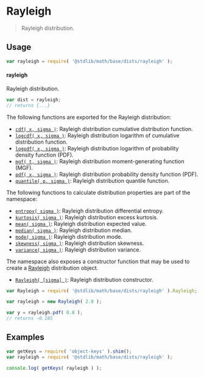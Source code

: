 <!--

@license Apache-2.0

Copyright (c) 2018 The Stdlib Authors.

Licensed under the Apache License, Version 2.0 (the "License");
you may not use this file except in compliance with the License.
You may obtain a copy of the License at

   http://www.apache.org/licenses/LICENSE-2.0

Unless required by applicable law or agreed to in writing, software
distributed under the License is distributed on an "AS IS" BASIS,
WITHOUT WARRANTIES OR CONDITIONS OF ANY KIND, either express or implied.
See the License for the specific language governing permissions and
limitations under the License.

-->

# Rayleigh

> Rayleigh distribution.

<section class="usage">

## Usage

```javascript
var rayleigh = require( '@stdlib/math/base/dists/rayleigh' );
```

#### rayleigh

Rayleigh distribution.

```javascript
var dist = rayleigh;
// returns {...}
```

The following functions are exported for the Rayleigh distribution:

<!-- <toc pattern="*+(cdf|pdf|mgf|quantile)*"> -->

<div class="namespace-toc">

-   <span class="signature">[`cdf( x, sigma )`][@stdlib/math/base/dists/rayleigh/cdf]</span><span class="delimiter">: </span><span class="description">Rayleigh distribution cumulative distribution function.</span>
-   <span class="signature">[`logcdf( x, sigma )`][@stdlib/math/base/dists/rayleigh/logcdf]</span><span class="delimiter">: </span><span class="description">Rayleigh distribution logarithm of cumulative distribution function.</span>
-   <span class="signature">[`logpdf( x, sigma )`][@stdlib/math/base/dists/rayleigh/logpdf]</span><span class="delimiter">: </span><span class="description">Rayleigh distribution logarithm of probability density function (PDF).</span>
-   <span class="signature">[`mgf( t, sigma )`][@stdlib/math/base/dists/rayleigh/mgf]</span><span class="delimiter">: </span><span class="description">Rayleigh distribution moment-generating function (MGF).</span>
-   <span class="signature">[`pdf( x, sigma )`][@stdlib/math/base/dists/rayleigh/pdf]</span><span class="delimiter">: </span><span class="description">Rayleigh distribution probability density function (PDF).</span>
-   <span class="signature">[`quantile( p, sigma )`][@stdlib/math/base/dists/rayleigh/quantile]</span><span class="delimiter">: </span><span class="description">Rayleigh distribution quantile function.</span>

</div>

<!-- </toc> -->

The following functions to calculate distribution properties are part of the namespace:

<!-- <toc pattern="*+(entropy|kurtosis|mean|median|mode|skewness|stdev|variance)*"> -->

<div class="namespace-toc">

-   <span class="signature">[`entropy( sigma )`][@stdlib/math/base/dists/rayleigh/entropy]</span><span class="delimiter">: </span><span class="description">Rayleigh distribution differential entropy.</span>
-   <span class="signature">[`kurtosis( sigma )`][@stdlib/math/base/dists/rayleigh/kurtosis]</span><span class="delimiter">: </span><span class="description">Rayleigh distribution excess kurtosis.</span>
-   <span class="signature">[`mean( sigma )`][@stdlib/math/base/dists/rayleigh/mean]</span><span class="delimiter">: </span><span class="description">Rayleigh distribution expected value.</span>
-   <span class="signature">[`median( sigma )`][@stdlib/math/base/dists/rayleigh/median]</span><span class="delimiter">: </span><span class="description">Rayleigh distribution median.</span>
-   <span class="signature">[`mode( sigma )`][@stdlib/math/base/dists/rayleigh/mode]</span><span class="delimiter">: </span><span class="description">Rayleigh distribution mode.</span>
-   <span class="signature">[`skewness( sigma )`][@stdlib/math/base/dists/rayleigh/skewness]</span><span class="delimiter">: </span><span class="description">Rayleigh distribution skewness.</span>
-   <span class="signature">[`variance( sigma )`][@stdlib/math/base/dists/rayleigh/variance]</span><span class="delimiter">: </span><span class="description">Rayleigh distribution variance.</span>

</div>

<!-- </toc> -->

The namespace also exposes a constructor function that may be used to create a [Rayleigh][rayleigh-distribution] distribution object.

<!-- <toc pattern="*ctor*"> -->

<div class="namespace-toc">

-   <span class="signature">[`Rayleigh( [sigma] )`][@stdlib/math/base/dists/rayleigh/ctor]</span><span class="delimiter">: </span><span class="description">Rayleigh distribution constructor.</span>

</div>

<!-- </toc> -->

```javascript
var Rayleigh = require( '@stdlib/math/base/dists/rayleigh' ).Rayleigh;

var rayleigh = new Rayleigh( 2.0 );

var y = rayleigh.pdf( 0.8 );
// returns ~0.185
```

</section>

<!-- /.usage -->

<section class="examples">

## Examples

<!-- TODO: better examples -->

<!-- eslint no-undef: "error" -->

```javascript
var getKeys = require( 'object-keys' ).shim();
var rayleigh = require( '@stdlib/math/base/dists/rayleigh' );

console.log( getKeys( rayleigh ) );
```

</section>

<!-- /.examples -->

<section class="links">

[rayleigh-distribution]: https://en.wikipedia.org/wiki/Rayleigh_distribution

<!-- <toc-links> -->

[@stdlib/math/base/dists/rayleigh/ctor]: https://github.com/stdlib-js/stdlib/tree/develop/lib/node_modules/%40stdlib/math/base/dists/rayleigh/ctor

[@stdlib/math/base/dists/rayleigh/entropy]: https://github.com/stdlib-js/stdlib/tree/develop/lib/node_modules/%40stdlib/math/base/dists/rayleigh/entropy

[@stdlib/math/base/dists/rayleigh/kurtosis]: https://github.com/stdlib-js/stdlib/tree/develop/lib/node_modules/%40stdlib/math/base/dists/rayleigh/kurtosis

[@stdlib/math/base/dists/rayleigh/mean]: https://github.com/stdlib-js/stdlib/tree/develop/lib/node_modules/%40stdlib/math/base/dists/rayleigh/mean

[@stdlib/math/base/dists/rayleigh/median]: https://github.com/stdlib-js/stdlib/tree/develop/lib/node_modules/%40stdlib/math/base/dists/rayleigh/median

[@stdlib/math/base/dists/rayleigh/mode]: https://github.com/stdlib-js/stdlib/tree/develop/lib/node_modules/%40stdlib/math/base/dists/rayleigh/mode

[@stdlib/math/base/dists/rayleigh/skewness]: https://github.com/stdlib-js/stdlib/tree/develop/lib/node_modules/%40stdlib/math/base/dists/rayleigh/skewness

[@stdlib/math/base/dists/rayleigh/variance]: https://github.com/stdlib-js/stdlib/tree/develop/lib/node_modules/%40stdlib/math/base/dists/rayleigh/variance

[@stdlib/math/base/dists/rayleigh/cdf]: https://github.com/stdlib-js/stdlib/tree/develop/lib/node_modules/%40stdlib/math/base/dists/rayleigh/cdf

[@stdlib/math/base/dists/rayleigh/logcdf]: https://github.com/stdlib-js/stdlib/tree/develop/lib/node_modules/%40stdlib/math/base/dists/rayleigh/logcdf

[@stdlib/math/base/dists/rayleigh/logpdf]: https://github.com/stdlib-js/stdlib/tree/develop/lib/node_modules/%40stdlib/math/base/dists/rayleigh/logpdf

[@stdlib/math/base/dists/rayleigh/mgf]: https://github.com/stdlib-js/stdlib/tree/develop/lib/node_modules/%40stdlib/math/base/dists/rayleigh/mgf

[@stdlib/math/base/dists/rayleigh/pdf]: https://github.com/stdlib-js/stdlib/tree/develop/lib/node_modules/%40stdlib/math/base/dists/rayleigh/pdf

[@stdlib/math/base/dists/rayleigh/quantile]: https://github.com/stdlib-js/stdlib/tree/develop/lib/node_modules/%40stdlib/math/base/dists/rayleigh/quantile

<!-- </toc-links> -->

</section>

<!-- /.links -->

